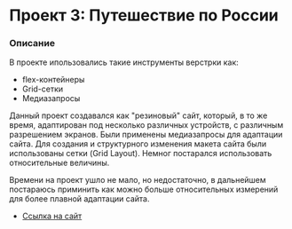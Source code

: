 # Проект 3: Путешествие по России

### Описание

В проекте ипользовались такие инструменты верстрки как:  

* flex-контейнеры
* Grid-сетки
* Медиазапросы

Данный проект создавался как "резиновый" сайт, который, в то же время, адаптирован под несколько различных устройств, с различным разрешением экранов. Были применены медиазапросы для адаптации сайта. Для создания и структурного изменения макета сайта были использованы сетки (Grid Layout). Немног постарался использовать относительные величины.

Времени на проект ушло не мало, но недостаточно, в дальнейшем постараюсь приминить как можно больше относительных измерений для более плавной адаптации сайта.

* [Ссылка на сайт](https://driupkin.github.io/russian-travel/index.html)